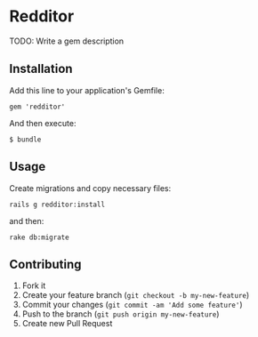 # Redditor

TODO: Write a gem description

## Installation

Add this line to your application's Gemfile:

    gem 'redditor'

And then execute:

    $ bundle

## Usage
Create migrations and copy necessary files:

    rails g redditor:install

and then:

    rake db:migrate


## Contributing

1. Fork it
2. Create your feature branch (`git checkout -b my-new-feature`)
3. Commit your changes (`git commit -am 'Add some feature'`)
4. Push to the branch (`git push origin my-new-feature`)
5. Create new Pull Request
